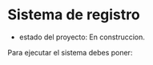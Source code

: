 <h1>Sistema de registro</h1>

- estado del proyecto: En construccion.

Para ejecutar el sistema debes poner:

```npm install react´´´


